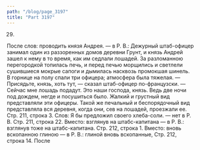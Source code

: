 ```yaml
---
path: "/blog/page_3197"
title: "Part 3197"
---
```


29.
После слов: проводить князя Андрея. — в Р. В.: Дежурный штаб-офицер занимал один из раззоренных домов деревни Грунт, и князь Андрей зашел к нему в то время, как им седлали лошадей. За разломанною перегородкой топилась печь, и перед печью морщились и светлели сушившиеся мокрые сапоги и дымилась насквозь промокшая шинель. В горнице на полу спали три офицера; атмосфера была тяжелая.
— Присядьте, князь, хоть тут, — сказал штаб-офицер по-французски.
— Сейчас мне лошадь подадут. Это наши господа, князь. Ведь две ночи под дождем, негде и посушиться было.
Жалкий и грустный вид представляли эти офицеры. Такой же печальный и беспорядочный вид представляла вся деревня, когда они, сев на лошадей, проезжали ее.
Стр. 211, строка 3.
Слов: Я бы предложил своего хлеба-соли. — нет в Р. В.
Стр. 211, строка 22.
Вместо: взглянув на штабс-капитана — в Р. В.: взглянув тоже на штабс-капитана.
Стр. 212, строка 1.
Вместо: вновь вскопанною глиною — в Р. В.: глиной вновь вскопанные,
Стр. 212, строка 14.
После
